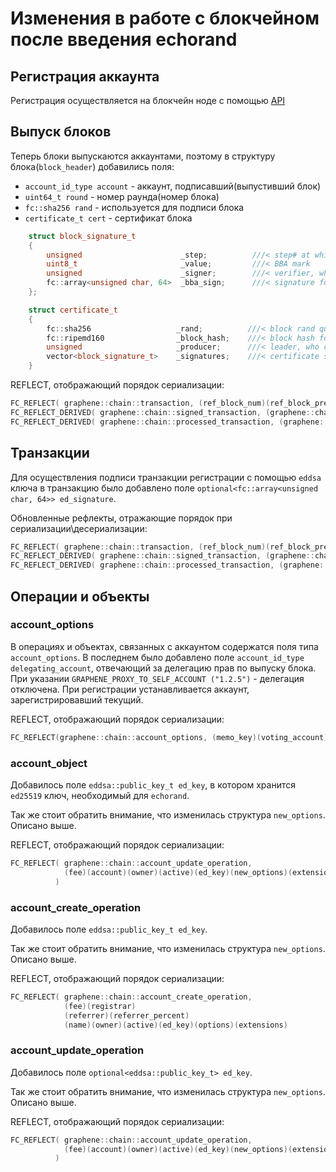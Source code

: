 # Изменения в работе с блокчейном после введения echorand

## Регистрация аккаунта

Регистрация осуществляется на блокчейн ноде с помощью [API](/docs/Essential/Echo-API/Registration-API.md)

## Выпуск блоков

Теперь блоки выпускаются аккаунтами, поэтому в структуру блока(`block_header`) добавились поля: 

* `account_id_type account` - аккаунт, подписавший(выпустивший блок)
* `uint64_t round` - номер раунда(номер блока)
* `fc::sha256 rand` - используется для подписи блока
* `certificate_t cert` - сертификат блока

```cpp
    struct block_signature_t
    {
        unsigned                      _step;          ///< step# at which the signature was created
        uint8_t                       _value;         ///< BBA mark
        unsigned                      _signer;        ///< verifier, who created (signs) this signature
        fc::array<unsigned char, 64>  _bba_sign;      ///< signature for (round, step, value, block_hash, leader/producer)
    };

    struct certificate_t
    {
        fc::sha256                   _rand;          ///< block rand quantity
        fc::ripemd160                _block_hash;    ///< block hash for block described by the cert
        unsigned                     _producer;      ///< leader, who created block
        vector<block_signature_t>    _signatures;    ///< certificate signatures
    }
```

REFLECT, отображающий порядок сериализации:

```cpp
FC_REFLECT( graphene::chain::transaction, (ref_block_num)(ref_block_prefix)(expiration)(operations)(extensions) )
FC_REFLECT_DERIVED( graphene::chain::signed_transaction, (graphene::chain::transaction), (signatures)(ed_signature) )
FC_REFLECT_DERIVED( graphene::chain::processed_transaction, (graphene::chain::signed_transaction), (operation_results) )
```

## Транзакции

Для осуществления подписи транзакции регистрации с помощью `eddsa` ключа в транзакцию было добавлено поле `optional<fc::array<unsigned char, 64>> ed_signature`.

Обновленные рефлекты, отражающие порядок при сериализации\десериализации:

```cpp
FC_REFLECT( graphene::chain::transaction, (ref_block_num)(ref_block_prefix)(expiration)(operations)(extensions) )
FC_REFLECT_DERIVED( graphene::chain::signed_transaction, (graphene::chain::transaction), (signatures)(ed_signature) )
FC_REFLECT_DERIVED( graphene::chain::processed_transaction, (graphene::chain::signed_transaction), (operation_results) )
```

## Операции и объекты

### account_options

В операциях и объектах, связанных с аккаунтом содержатся поля типа `account_options`. В последнем было добавлено поле `account_id_type delegating_account`, отвечающий за делегацию прав по выпуску блока. При указании `GRAPHENE_PROXY_TO_SELF_ACCOUNT ("1.2.5")` - делегация отключена. При регистрации устанавливается аккаунт, зарегистрировавший текущий.

REFLECT, отображающий порядок сериализации:

```cpp
FC_REFLECT(graphene::chain::account_options, (memo_key)(voting_account)(delegating_account)(num_witness)(num_committee)(votes)(extensions))
```

### account_object

Добавилось поле `eddsa::public_key_t ed_key`, в котором хранится `ed25519` ключ, необходимый для `echorand`.

Так же стоит обратить внимание, что изменилась структура `new_options`. Описано выше.

REFLECT, отображающий порядок сериализации:

```cpp
FC_REFLECT( graphene::chain::account_update_operation,
            (fee)(account)(owner)(active)(ed_key)(new_options)(extensions)
          )

```

### account_create_operation

Добавилось поле `eddsa::public_key_t ed_key`.

Так же стоит обратить внимание, что изменилась структура `new_options`. Описано выше.

REFLECT, отображающий порядок сериализации:

```cpp
FC_REFLECT( graphene::chain::account_create_operation,
            (fee)(registrar)
            (referrer)(referrer_percent)
            (name)(owner)(active)(ed_key)(options)(extensions)
```

### account_update_operation

Добавилось поле `optional<eddsa::public_key_t> ed_key`.

Так же стоит обратить внимание, что изменилась структура `new_options`. Описано выше.

REFLECT, отображающий порядок сериализации:

```cpp
FC_REFLECT( graphene::chain::account_update_operation,
            (fee)(account)(owner)(active)(ed_key)(new_options)(extensions)
          )

```